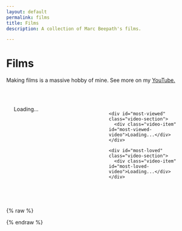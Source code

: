 ```yaml
---
layout: default
permalink: films
title: Films
description: A collection of Marc Beepath's films.

---
```


# Films

Making films is a massive hobby of mine. 
See more on my [YouTube.](https://youtube.com/@MarcsFieldnotes)

<!-- Inline CSS for Featured Videos -->
<style>
  .video-container {
    max-width: 1000px;
    margin: 40px auto;
    text-align: left;
    padding: 20px;
  }
  .video-section {
    margin-bottom: 30px;
    width: 100%;
  }
  .video-item {
    display: flex;
    flex-direction: column;
    align-items: flex-start;
  }
  .video-item a {
    color: inherit;
    display: block;
    width: 100%;
    text-decoration: none;
  }
  .video-item img {
    width: 100%;
    height: auto;
    border-radius: 8px;
    margin-bottom: 5px;
    transition: transform 0.2s ease-in-out;
    border: 2px solid #e0e0e0;
  }
  .video-item a:hover img {
    transform: scale(1.02);
    border-color: #b0b0b0;
  }
  .video-item h3 {
    font-size: 1.5em;
    margin: 5px 0;
    width: 100%;
  }
  .video-item small {
    color: #666;
    font-size: 0.9em;
  }
  
  /* Grid layout for larger screens */
  @media (min-width: 768px) {
    #featured-videos {
      display: grid;
      grid-template-columns: repeat(2, 1fr);
      gap: 40px;
    }
    .video-section {
      margin-bottom: 0;
    }
    .video-item img {
      display: block;
      aspect-ratio: 16/9;
      object-fit: cover;
    }
  }
</style>

<!-- Video Content Container -->
<div class="video-container">
  <div id="featured-videos">
    <div id="latest" class="video-section">
      <div class="video-item" id="latest-video">Loading...</div>
    </div>

    <div id="most-viewed" class="video-section">
      <div class="video-item" id="most-viewed-video">Loading...</div>
    </div>

    <div id="most-loved" class="video-section">
      <div class="video-item" id="most-loved-video">Loading...</div>
    </div>

  </div>
</div>

{% raw %}

<script>
  const API_KEY = "AIzaSyBP_ffszCIrC6efTQ_gyx3-mpCdyuDukPY";
  const CHANNEL_ID = "UCikA-2x66qt2odtnyuOEQCg";

  // Returns an HTML string for the video element and its badge.
  function createVideoElement(video, badgeText) {
    if (!video) return "";
    const videoId = video.id;
    const title = video.snippet.title;
    // Try to get the highest quality thumbnail available
    const thumbnail = video.snippet.thumbnails.maxres?.url || 
                     video.snippet.thumbnails.high?.url || 
                     video.snippet.thumbnails.medium?.url || 
                     video.snippet.thumbnails.default?.url || "";
    const videoUrl = `https://www.youtube.com/watch?v=${videoId}`;
    return `
      <a href="${videoUrl}" target="_blank">
        ${thumbnail ? `<img src="${thumbnail}" alt="${title}">` : ""}
        <h3>${title}</h3>
      </a>
      <small>${badgeText}</small>
    `;
  }

  // Fetch the channel's uploads playlist ID.
  fetch(`https://www.googleapis.com/youtube/v3/channels?part=contentDetails&id=${CHANNEL_ID}&key=${API_KEY}`)
    .then(response => response.json())
    .then(data => {
      if (!data.items || data.items.length === 0) {
        throw new Error("Channel not found.");
      }
      return data.items[0].contentDetails.relatedPlaylists.uploads;
    })
    .then(uploadsPlaylistId => {
      // Fetch the latest 4 videos from the uploads playlist.
      return fetch(`https://www.googleapis.com/youtube/v3/playlistItems?part=snippet&maxResults=20&playlistId=${uploadsPlaylistId}&key=${API_KEY}`)
        .then(response => response.json())
        .then(playlistData => {
          const videoIds = playlistData.items
            .map(item => item.snippet.resourceId.videoId)
            .filter(id => id); // Remove any invalid IDs.
          if (videoIds.length === 0) throw new Error("No valid videos found.");
          return { videoIds, latestVideoId: videoIds[0] };
        });
    })
    .then(({ videoIds, latestVideoId }) => {
      // Fetch detailed info (snippet and statistics) for the videos.
      return fetch(`https://www.googleapis.com/youtube/v3/videos?part=snippet,statistics&id=${videoIds.join(",")}&key=${API_KEY}`)
        .then(response => response.json())
        .then(videoData => {
          const videos = videoData.items || [];

          // Determine the most recent, most viewed, and most loved videos.
          let latestVideo = videos.find(video => video.id === latestVideoId) || null;
          let mostViewedVideo = null;
          let mostLovedVideo = null;
          let highestViewCount = -1;
          let highestLoveRatio = -1;

          videos.forEach(video => {
            if (!video || !video.statistics) return;
            const stats = video.statistics;
            const viewCount = parseInt(stats.viewCount || "0", 10);
            const likeCount = parseInt(stats.likeCount || "0", 10);

            if (viewCount > highestViewCount) {
              highestViewCount = viewCount;
              mostViewedVideo = video;
            }

            const loveRatio = viewCount > 0 ? likeCount / viewCount : 0;
            if (loveRatio > highestLoveRatio) {
              highestLoveRatio = loveRatio;
              mostLovedVideo = video;
            }
          });

          // Fallbacks for missing data.
          if (!latestVideo) {
            document.getElementById("latest-video").textContent = "No recent videos available.";
            return;
          }
          if (!mostViewedVideo) mostViewedVideo = latestVideo;
          if (!mostLovedVideo) mostLovedVideo = latestVideo;

          // Determine relationships.
          const isMVSameAsLatest = latestVideo.id === mostViewedVideo.id;
          const isMLSameAsLatest = latestVideo.id === mostLovedVideo.id;
          const isMVSameAsML = mostViewedVideo.id === mostLovedVideo.id;

          // --- LOGIC IMPLEMENTATION ---
          // 1. Always show the most recent video.
          let latestBadgeText = "✅ Latest Film";
          let showMostViewed = true;
          let showMostLoved = true;

          if (isMVSameAsLatest && isMLSameAsLatest) {
            latestBadgeText += " (This was also my most viewed and loved)";
            showMostViewed = false;
            showMostLoved = false;
          } else if (isMVSameAsLatest && !isMLSameAsLatest) {
            latestBadgeText += " (This was also my most viewed)";
            showMostViewed = false;
          } else if (isMLSameAsLatest && !isMVSameAsLatest) {
            latestBadgeText += " (This was also my most loved)";
            showMostLoved = false;
          }

          document.getElementById("latest-video").innerHTML = createVideoElement(latestVideo, latestBadgeText);

          // 2. Next, show the most viewed video if it's not the same as the most recent.
          if (showMostViewed) {
            let mostViewedBadgeText = "🔥 Most Viewed";
            if (mostViewedVideo.id === mostLovedVideo.id) {
              mostViewedBadgeText += " (This was also my most loved)";
              showMostLoved = false;
            }
            document.getElementById("most-viewed-video").innerHTML = createVideoElement(mostViewedVideo, mostViewedBadgeText);
          } else {
            document.getElementById("most-viewed").style.display = "none";
          }

          // 3. Next, if the most loved video is not the same as both the most recent and most viewed, show it.
          if (showMostLoved) {
            document.getElementById("most-loved-video").innerHTML = createVideoElement(mostLovedVideo, "❤️ Most Loved");
          } else {
            document.getElementById("most-loved").style.display = "none";
          }
        });
    })
    .catch(error => {
      console.error("Error fetching videos:", error);
      document.getElementById("latest-video").textContent = "Error loading videos.";
      document.getElementById("most-viewed-video").textContent = "";
      document.getElementById("most-loved-video").textContent = "";
    });
</script>

{% endraw %}
